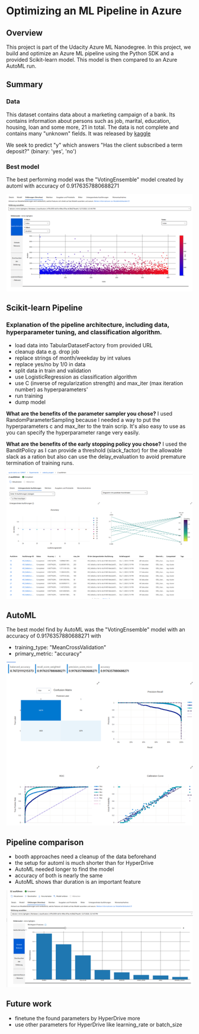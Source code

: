 # Optimizing an ML Pipeline in Azure

## Overview
This project is part of the Udacity Azure ML Nanodegree.
In this project, we build and optimize an Azure ML pipeline using the Python SDK and a provided Scikit-learn model.
This model is then compared to an Azure AutoML run.

## Summary

### Data
This dataset contains data about a marketing campaign of a bank. Its contains information about persons such as 
job, marital, education, housing, loan and some more, 21 in total. The data is not complete and contains
many "unknown" fields.  It was released by [kaggle](https://www.kaggle.com/henriqueyamahata/bank-marketing)

We seek to predict "y" which answers "Has the client subscribed a term deposit?" (binary: 'yes', 'no')

### Best model
The best performing model was the "VotingEnsemble" model created by automl with accuracy of 0.9176357880688271

![hyper](img/automl3.png)

## Scikit-learn Pipeline

### Explanation of the pipeline architecture, including data, hyperparameter tuning, and classification algorithm.
 
* load data into TabularDatasetFactory from provided URL
 * cleanup data e.g. drop job 
 * replace strings of month/weekday by int values
 * replace yes/no by 1/0 in data
 * split data in train and validation
 * use LogisticRegression as classification algorithm
 * use C (inverse of regularization strength) and max_iter (max iteration number) as hyperparameters'
 * run training
 * dump model

**What are the benefits of the parameter sampler you chose?**
I used RandomParameterSampling because I needed a way to put the hyperparameters c and max_iter to
the train scrip. It's also easy to use as you can specify the hyperparameter range very easily.

**What are the benefits of the early stopping policy you chose?**
I used the BanditPolicy as I can provide a threshold (slack_factor) for the allowable slack as a ration 
but also can use the delay_evaluation to avoid premature termination of training runs.

![hyper](img/hyper.png)

## AutoML
The best model find by AutoML was the "VotingEnsemble" model with an accuracy of 
0.9176357880688271 with 
 * training_type: "MeanCrossValidation"
 * primary_metric: "accuracy"


![hyper](img/automl2.png)

## Pipeline comparison
* booth approaches need a cleanup of the data beforehand
* the setup for automl is much shorter than for HyperDrive
* AutoML needed longer to find the model
* accuracy of both is nearly the same
* AutoML shows thar duration is an important feature

![hyper](img/automl1.png)

## Future work
* finetune the found parameters by HyperDrive more
* use other parameters for HyperDrive like learning_rate or batch_size
